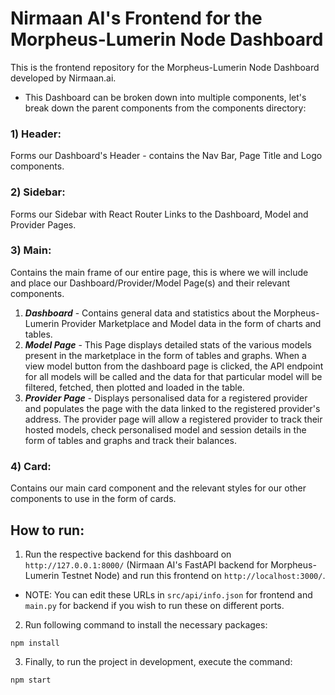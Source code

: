 # Nirmaan AI's Frontend for the Morpheus-Lumerin Node Dashboard

This is the frontend repository for the Morpheus-Lumerin Node Dashboard developed by Nirmaan.ai.

- This Dashboard can be broken down into multiple components, let's break down
the parent components from the components directory:

### 1) Header:
Forms our Dashboard's Header - contains the Nav Bar, Page Title and Logo components.
### 2) Sidebar:
Forms our Sidebar with React Router Links to the Dashboard, Model and Provider Pages.
### 3) Main:
Contains the main frame of our entire page, this is where we will include and place
our Dashboard/Provider/Model Page(s) and their relevant components.
   1) **_Dashboard_** - Contains general data and statistics about the Morpheus-Lumerin Provider Marketplace and Model data in the form of charts and tables.
   2) **_Model Page_** - This Page displays detailed stats of the various models present in the marketplace in the form of tables and graphs. When a view model button from the dashboard page is clicked, the API endpoint for all models will be called and the data for that particular model will be filtered, fetched, then plotted and loaded in the table.
   3) **_Provider Page_** - Displays personalised data for a registered provider and populates the page with the data linked to the registered provider's address. The provider page will allow a registered provider to track their hosted models, check personalised model and session details in the form of tables and graphs and track their balances.

### 4) Card:
Contains our main card component and the relevant styles for our other components to use in the form of cards.

## How to run:
1) Run the respective backend for this dashboard on `http://127.0.0.1:8000/` (Nirmaan AI's FastAPI backend for Morpheus-Lumerin Testnet Node)
and run this frontend on `http://localhost:3000/`. 
- NOTE: You can edit these URLs in `src/api/info.json` for frontend and `main.py` for backend if you wish to run these on different ports.

2) Run following command to install the necessary packages:
```
npm install
```
3) Finally, to run the project in development, execute the command:
```
npm start
```
